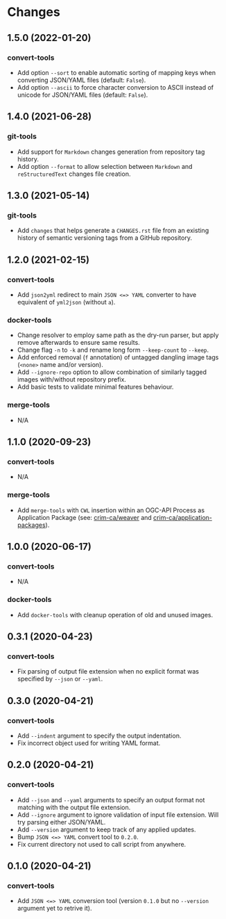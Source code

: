 
Changes
=======

1.5.0 (2022-01-20)
---------------------

### convert-tools
* Add option `--sort` to enable automatic sorting of mapping keys when converting JSON/YAML files (default: `False`).
* Add option `--ascii` to force character conversion to ASCII instead of unicode for JSON/YAML files (default: `False`).

1.4.0 (2021-06-28)
---------------------

### git-tools
* Add support for `Markdown` changes generation from repository tag history.
* Add option ``--format`` to allow selection between `Markdown` and `reStructuredText` changes file creation.
  
1.3.0 (2021-05-14)
---------------------

### git-tools
* Add `changes` that helps generate a `CHANGES.rst` file from an existing history of 
  semantic versioning tags from a GitHub repository.

1.2.0 (2021-02-15)
---------------------

### convert-tools
* Add ``json2yml`` redirect to main ``JSON <=> YAML`` converter to have equivalent of ``yml2json`` (without ``a``). 

### docker-tools
* Change resolver to employ same path as the dry-run parser, but apply remove afterwards to ensure same results.
* Change flag ``-n`` to ``-k`` and rename long form ``--keep-count`` to ``--keep``.
* Add enforced removal (``f`` annotation) of untagged dangling image tags (``<none>`` name and/or version).
* Add ``--ignore-repo`` option to allow combination of similarly tagged images with/without repository prefix.
* Add basic tests to validate minimal features behaviour.

### merge-tools
* N/A

1.1.0 (2020-09-23)
---------------------

### convert-tools
* N/A

### merge-tools
* Add ``merge-tools`` with `CWL` insertion within an OGC-API Process as Application Package
  (see: [crim-ca/weaver](https://pavics-weaver.readthedocs.io/en/latest/) and 
  [crim-ca/application-packages](https://github.com/crim-ca/application-packages)).

1.0.0 (2020-06-17)
---------------------

### convert-tools
* N/A

### docker-tools
* Add ``docker-tools`` with cleanup operation of old and unused images.

0.3.1 (2020-04-23)
---------------------

### convert-tools
* Fix parsing of output file extension when no explicit format was specified by ``--json`` or ``--yaml``.

0.3.0 (2020-04-21)
---------------------

### convert-tools
* Add ``--indent`` argument to specify the output indentation.
* Fix incorrect object used for writing YAML format.

0.2.0 (2020-04-21)
---------------------

### convert-tools
* Add ``--json`` and ``--yaml`` arguments to specify an output format not matching with the output file extension.
* Add ``--ignore`` argument to ignore validation of input file extension. Will try parsing either JSON/YAML.
* Add ``--version`` argument to keep track of any applied updates. 
* Bump ``JSON <=> YAML`` convert tool to ``0.2.0``.
* Fix current directory not used to call script from anywhere.

0.1.0 (2020-04-21)
---------------------

### convert-tools
* Add ``JSON <=> YAML`` conversion tool (version ``0.1.0`` but no ``--version`` argument yet to retrive it).
